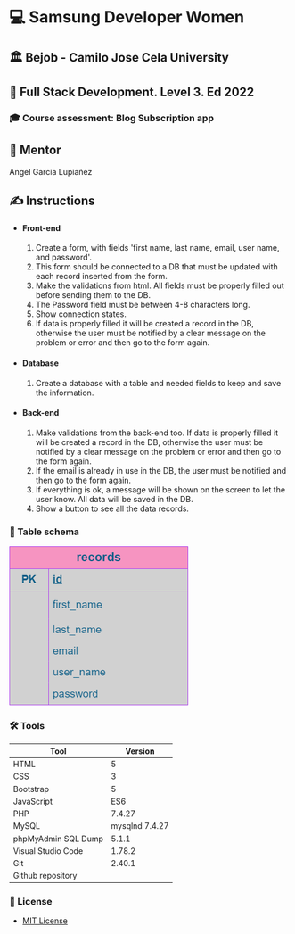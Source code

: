 # 💻 Samsung Developer Women

## 🏛️ Bejob - Camilo Jose Cela University

## 📜 Full Stack Development. Level 3. Ed 2022

### 🎓 Course assessment: Blog Subscription app

## 🤵 Mentor

Angel Garcia Lupiañez

## ✍ Instructions

- #### Front-end

     1. Create a form, with fields 'first name, last name, email, user name, and password'.
     2. This form should be connected to a DB that must be updated with each record inserted from the form.
     3. Make the validations from html. All fields must be properly filled out before sending them to the DB.
     4. The Password field must be between 4-8 characters long.
     5. Show connection states.
     6. If data is properly filled it will be created a record in the DB, otherwise the user must be notified by a clear message on the problem or error and then go to the form again.

- #### Database

    1. Create a database with a table and needed fields to keep and save the information.

- #### Back-end

    1. Make validations from the back-end too. If data is properly filled it will be created a record in the DB, otherwise the user must be notified by a clear message on the problem or error and then go to the form again.
    2. If the email is already in use in the DB, the user must be notified and then go to the form again.
    3. If everything is ok, a message will be shown on the screen to let the user know. All data will be saved in the DB.
    4. Show a button to see all the data records.

### 🧮 Table schema

![table](/images/records_schema.png)

### 🛠 Tools

| Tool       | Version |
| ---------- | ------- |
| HTML       | 5       |
| CSS        | 3       |
| Bootstrap  | 5       |
|JavaScript  |ES6      |
|PHP         |7.4.27   |
|MySQL       |mysqlnd 7.4.27    |
| phpMyAdmin SQL Dump  |5.1.1   |
| Visual Studio Code   | 1.78.2 |
|Git         |2.40.1   |
 |Github repository| |

### 🔑 License

- [MIT License](LICENSE)
